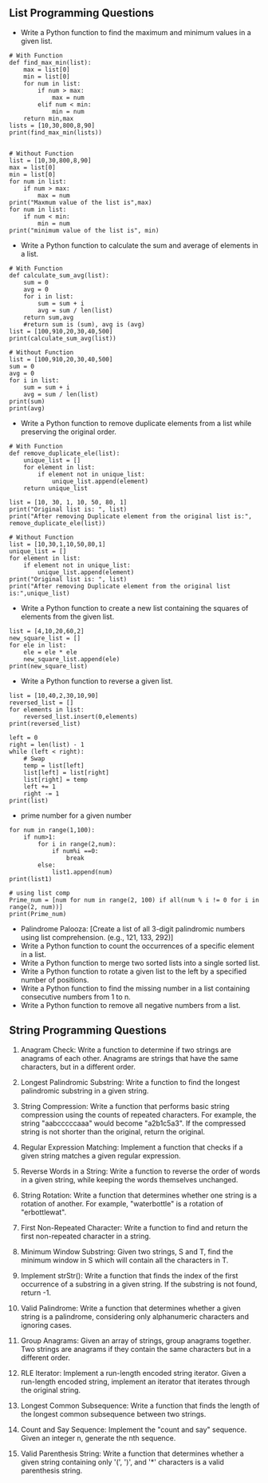 ## List Programming Questions
* Write a Python function to find the maximum and minimum values in a given list.
``` # find the maximum and minimum values in a given list
# With Function
def find_max_min(list):
    max = list[0]
    min = list[0]
    for num in list:
        if num > max:
            max = num
        elif num < min:
            min = num
    return min,max
lists = [10,30,800,8,90]
print(find_max_min(lists))


# Without Function
list = [10,30,800,8,90]
max = list[0]
min = list[0]
for num in list:
    if num > max:
        max = num
print("Maxmum value of the list is",max)
for num in list:
    if num < min:
        min = num
print("minimum value of the list is", min)
```
* Write a Python function to calculate the sum and average of elements in a list.
```# calculate the sum and average of elements in a list
# With Function
def calculate_sum_avg(list):
    sum = 0
    avg = 0
    for i in list:
        sum = sum + i
        avg = sum / len(list)
    return sum,avg
    #return sum is (sum), avg is (avg)
list = [100,910,20,30,40,500]
print(calculate_sum_avg(list))

# Without Function
list = [100,910,20,30,40,500]
sum = 0
avg = 0
for i in list:
    sum = sum + i
    avg = sum / len(list)
print(sum)
print(avg)
```
* Write a Python function to remove duplicate elements from a list while preserving the original order.
``` # remove duplicate elements from a list while preserving the original order
# With Function
def remove_duplicate_ele(list):
    unique_list = []
    for element in list:
        if element not in unique_list:
            unique_list.append(element)
    return unique_list

list = [10, 30, 1, 10, 50, 80, 1]
print("Original list is: ", list)
print("After removing Duplicate element from the original list is:", remove_duplicate_ele(list))

# Without Function
list = [10,30,1,10,50,80,1]
unique_list = []
for element in list:
    if element not in unique_list:
        unique_list.append(element)
print("Original list is: ", list)
print("After removing Duplicate element from the original list is:",unique_list)
 ```


* Write a Python function to create a new list containing the squares of elements from the given list.
``` # create a new list containing the squares of elements from the given list.
list = [4,10,20,60,2]
new_square_list = []
for ele in list:
    ele = ele * ele
    new_square_list.append(ele)
print(new_square_list)
```

* Write a Python function to reverse a given list.
``` # reverse a given list
list = [10,40,2,30,10,90]
reversed_list = []
for elements in list:
    reversed_list.insert(0,elements)
print(reversed_list)

left = 0
right = len(list) - 1
while (left < right):
    # Swap
    temp = list[left]
    list[left] = list[right]
    list[right] = temp
    left += 1
    right -= 1
print(list)
```

* prime number for a given number
``` list1=[]
for num in range(1,100):
    if num>1:
        for i in range(2,num):
            if num%i ==0:
                break
        else:
            list1.append(num)
print(list1)

# using list comp 
Prime_num = [num for num in range(2, 100) if all(num % i != 0 for i in range(2, num))]
print(Prime_num)
```
* Palindrome Palooza: [Create a list of all 3-digit palindromic numbers using list comprehension. (e.g., 121, 133, 292)]
* Write a Python function to count the occurrences of a specific element in a list.
* Write a Python function to merge two sorted lists into a single sorted list.
* Write a Python function to rotate a given list to the left by a specified number of positions.
* Write a Python function to find the missing number in a list containing consecutive numbers from 1 to n.
* Write a Python function to remove all negative numbers from a list.

## String Programming Questions
1. Anagram Check:
Write a function to determine if two strings are anagrams of each other. Anagrams are strings that have the same characters, but in a different order.

2. Longest Palindromic Substring:
Write a function to find the longest palindromic substring in a given string.

3. String Compression:
Write a function that performs basic string compression using the counts of repeated characters. For example, the string "aabcccccaaa" would become "a2b1c5a3". If the compressed string is not shorter than the original, return the original.

4. Regular Expression Matching:
Implement a function that checks if a given string matches a given regular expression.

5. Reverse Words in a String:
Write a function to reverse the order of words in a given string, while keeping the words themselves unchanged.

6. String Rotation:
Write a function that determines whether one string is a rotation of another. For example, "waterbottle" is a rotation of "erbottlewat".

7. First Non-Repeated Character:
Write a function to find and return the first non-repeated character in a string.

8. Minimum Window Substring:
Given two strings, S and T, find the minimum window in S which will contain all the characters in T.

9. Implement strStr():
Write a function that finds the index of the first occurrence of a substring in a given string. If the substring is not found, return -1.

10. Valid Palindrome:
Write a function that determines whether a given string is a palindrome, considering only alphanumeric characters and ignoring cases.

11. Group Anagrams:
Given an array of strings, group anagrams together. Two strings are anagrams if they contain the same characters but in a different order.

12. RLE Iterator:
Implement a run-length encoded string iterator. Given a run-length encoded string, implement an iterator that iterates through the original string.

13. Longest Common Subsequence:
Write a function that finds the length of the longest common subsequence between two strings.

14. Count and Say Sequence:
Implement the "count and say" sequence. Given an integer n, generate the nth sequence.

15. Valid Parenthesis String:
Write a function that determines whether a given string containing only '(', ')', and '*' characters is a valid parenthesis string.
